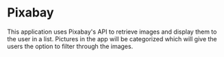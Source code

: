 # Pixabay
This application uses Pixabay's API to retrieve images and display them to the user in a list.
Pictures in the app will be categorized which will give the users the option to filter through the images.
